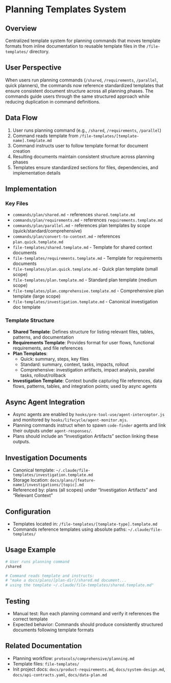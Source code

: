 # Planning Templates System

## Overview
Centralized template system for planning commands that moves template formats from inline documentation to reusable template files in the `/file-templates/` directory.

## User Perspective
When users run planning commands (`/shared`, `/requirements`, `/parallel`, quick planners), the commands now reference standardized templates that ensure consistent document structure across all planning phases. The commands guide users through the same structured approach while reducing duplication in command definitions.

## Data Flow
1. User runs planning command (e.g., `/shared`, `/requirements`, `/parallel`)
2. Command reads template from `/file-templates/[template-name].template.md`
3. Command instructs user to follow template format for document creation
4. Resulting documents maintain consistent structure across planning phases
5. Templates ensure standardized sections for files, dependencies, and implementation details

## Implementation

### Key Files
- `commands/plan/shared.md` - references `shared.template.md`
- `commands/plan/requirements.md` - references `requirements.template.md`
- `commands/plan/parallel.md` - references plan templates by scope (quick/standard/comprehensive)
- `commands/plan/convert-to-context.md` - references `plan.quick.template.md`
- `file-templates/shared.template.md` - Template for shared context documents
- `file-templates/requirements.template.md` - Template for requirements documents
- `file-templates/plan.quick.template.md` - Quick plan template (small scope)
- `file-templates/plan.template.md` - Standard plan template (medium scope)
- `file-templates/plan.comprehensive.template.md` - Comprehensive plan template (large scope)
- `file-templates/investigation.template.md` - Canonical investigation doc template

### Template Structure
- **Shared Template**: Defines structure for listing relevant files, tables, patterns, and documentation
- **Requirements Template**: Provides format for user flows, functional requirements, and file references
- **Plan Templates**:
  - Quick: summary, steps, key files
  - Standard: summary, context, tasks, impacts, rollout
  - Comprehensive: investigation artifacts, impact analysis, parallel tasks, rollout/rollback
- **Investigation Template**: Context bundle capturing file references, data flows, patterns, tables, and integration points; used by async agents

## Async Agent Integration
- Async agents are enabled by `hooks/pre-tool-use/agent-interceptor.js` and monitored by `hooks/lifecycle/agent-monitor.mjs`.
- Planning commands instruct when to spawn `code-finder` agents and link their outputs under `agent-responses/`.
- Plans should include an “Investigation Artifacts” section linking these outputs.

## Investigation Documents
- Canonical template: `~/.claude/file-templates/investigation.template.md`
- Storage location: `docs/plans/[feature-name]/investigations/[topic].md`
- Referenced by: plans (all scopes) under “Investigation Artifacts” and “Relevant Context”

## Configuration
- Templates located in: `/file-templates/[template-type].template.md`
- Commands reference templates using absolute paths: `~/.claude/file-templates/`

## Usage Example
```bash
# User runs planning command
/shared

# Command reads template and instructs:
# "make a docs/plans/[plan-dir]/shared.md document...
# using the template ~/.claude/file-templates/shared.template.md"
```

## Testing
- Manual test: Run each planning command and verify it references the correct template
- Expected behavior: Commands should produce consistently structured documents following template formats

## Related Documentation
- Planning workflow: `protocols/comprehensive/planning.md`
- Template files: `file-templates/`
- Init project docs: `docs/product-requirements.md`, `docs/system-design.md`, `docs/api-contracts.yaml`, `docs/data-plan.md`